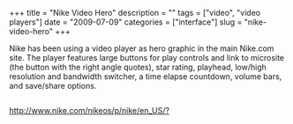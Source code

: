 +++
title = "Nike Video Hero"
description = ""
tags = ["video", "video players"]
date = "2009-07-09"
categories = ["interface"]
slug = "nike-video-hero"
+++


<p>Nike has been using a video player as hero graphic in the main Nike.com site. The player features large buttons for play controls and link to microsite (the button with the right angle quotes), star rating, playhead, low/high resolution and bandwidth switcher, a time elapse countdown, volume bars, and save/share options.</p>
<div id="screens-full" class="clear"><div class="fullimg clear"><a href="//konigi.com/media/interface/nike-video-hero-1.png" class="group" rel="group" title="1. "><img src="//konigi.com/media/interface/nike-video-hero-1.png" alt="" class="img-responsive"></a></div></div>        
<p><a href="http://www.nike.com/nikeos/p/nike/en_US/?">http://www.nike.com/nikeos/p/nike/en_US/?</a></p>

